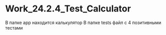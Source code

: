 # Work_24.2.4_Test_Calculator
В папке app находится калькулятор
В папке tests файл с 4 позитивными тестами
